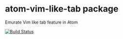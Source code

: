 # atom-vim-like-tab package

Emurate Vim like tab feature in Atom

[![Build Status](https://travis-ci.org/Kesin11/atom-vim-like-tab.svg?branch=master)](https://travis-ci.org/Kesin11/atom-vim-like-tab)
